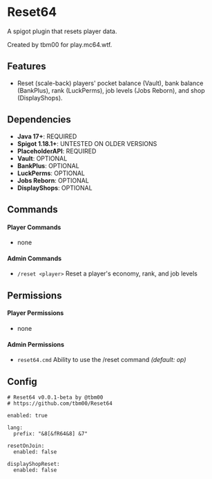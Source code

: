 # Reset64
A spigot plugin that resets player data.

Created by tbm00 for play.mc64.wtf.


## Features
- Reset (scale-back) players' pocket balance (Vault), bank balance (BankPlus), rank (LuckPerms), job levels (Jobs Reborn), and shop (DisplayShops).


## Dependencies
- **Java 17+**: REQUIRED
- **Spigot 1.18.1+**: UNTESTED ON OLDER VERSIONS
- **PlaceholderAPI**: REQUIRED
- **Vault**: OPTIONAL
- **BankPlus**: OPTIONAL
- **LuckPerms**: OPTIONAL
- **Jobs Reborn**: OPTIONAL
- **DisplayShops**: OPTIONAL


## Commands
#### Player Commands
- none

#### Admin Commands
- `/reset <player>` Reset a player's economy, rank, and job levels


## Permissions
#### Player Permissions
- none

#### Admin Permissions
- `reset64.cmd` Ability to use the /reset command *(default: op)*


## Config
```
# Reset64 v0.0.1-beta by @tbm00
# https://github.com/tbm00/Reset64

enabled: true

lang:
  prefix: "&8[&fR64&8] &7"

resetOnJoin:
  enabled: false

displayShopReset:
  enabled: false
```